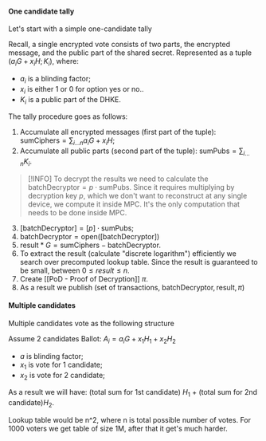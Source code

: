 #### One candidate tally
Let's start with a simple one-candidate tally

Recall, a single encrypted vote consists of two parts, the encrypted message, and the public part of the shared secret. Represented as a tuple $(a_{i}G + x_{i}H; K_i)$, where:
- $a_i$ is a blinding factor;
- $x_i$ is either 1 or 0 for option yes or no..
- $K_i$ is a public part of the DHKE.

The tally procedure goes as follows:
1. Accumulate all encrypted messages (first part of the tuple): $\mathrm{sumCiphers} = \sum_{i \dots n} a_{i}G + x_{i}H$;
2. Accumulate all public parts (second part of the tuple): $\mathrm{sumPubs} = \sum_{i \dots n} K_i$.

> [!INFO]
To decrypt the results we need to calculate the $\mathrm{batchDecryptor} = p \cdot \mathrm{sumPubs}$. Since it requires multiplying by decryption key $p$, which we don't want to reconstruct at any single device, we compute it inside MPC. It's the only computation that needs to be done inside MPC.

3. $[\mathrm{batchDecryptor}] = [p] \cdot \mathrm{sumPubs}$;
4. $\mathrm{batchDecryptor} = \mathrm{open}([\mathrm{batchDecryptor}])$
5. $\mathrm{result} * G = \mathrm{sumCiphers} - \mathrm{batchDecryptor}$.
6. To extract the $\mathrm{result}$ (calculate "discrete logarithm") efficiently we search over precomputed lookup table. Since the result is guaranteed to be small, between $0 \leq result \leq n$.
7. Create [[PoD - Proof of Decryption]] $\pi$.
8. As a result we publish (set of transactions, $\mathrm{batchDecryptor}, \mathrm{result}, \pi$)


#### Multiple candidates
Multiple candidates vote as the following structure

Assume 2 candidates
Ballot:  $A_i = a_iG + x_1 H_1 + x_2 H_2$
- $a$ is blinding factor;
- $x_1$ is vote for 1 candidate;
- $x_2$ is vote for 2 candidate;

As a result we will have: (total sum for 1st candidate) $H_1$ + (total sum for 2nd candidate)$H_2$.

Lookup table would be n^2, where n is total possible number of votes. For 1000 voters we get table of size 1M, after that it get's much harder.